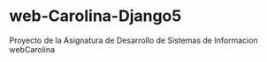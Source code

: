 # web-Carolina-Django5
Proyecto de la Asignatura de Desarrollo de Sistemas de Informacion webCarolina

